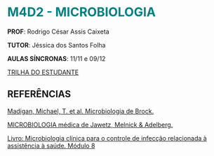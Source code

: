 # <span style="color:teal">**M4D2 - MICROBIOLOGIA**</span>

__PROF__: Rodrigo César Assis Caixeta

__TUTOR__: Jéssica dos Santos Folha

__AULAS SÍNCRONAS__: 11/11 e 09/12

[TRILHA DO ESTUDANTE](https://ava.catolica.edu.br/d2l/le/enhancedSequenceViewer/67124?url=https%3A%2F%2F211c9f77-18c9-42e7-a7d8-b67813cc574d.sequences.api.brightspace.com%2F67124%2Factivity%2F1134196%3FfilterOnDatesAndDepth%3D1)  

## REFERÊNCIAS

[Madigan, Michael, T. et al. Microbiologia de Brock.](https://edisciplinas.usp.br/mod/resource/view.php?id=4680131&forceview=1)

[MICROBIOLOGIA médica de Jawetz, Melnick & Adelberg.](https://edisciplinas.usp.br/pluginfile.php/5714392/mod_resource/content/2/Microbiologia_2014Jawetz%2C%20Melnick%2C%20Adelberg.%2026._ed._-_www.meulivro.mobi.pdf)

[Livro: Microbiologia clínica para o controle de infecção relacionada à assistência à saúde. Módulo 8](https://www.saude.go.gov.br/images/imagens_migradas/upload/arquivos/2017-02/modulo-8---deteccao-e-identificacao-de-fungos-de-importancia-medica.pdf)